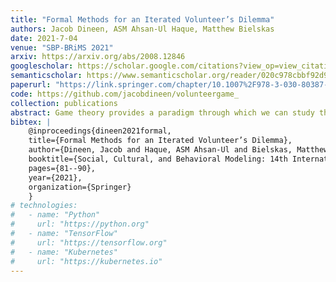 ```yaml
---
title: "Formal Methods for an Iterated Volunteer’s Dilemma"
authors: Jacob Dineen, ASM Ahsan-Ul Haque, Matthew Bielskas
date: 2021-7-04
venue: "SBP-BRiMS 2021"
arxiv: https://arxiv.org/abs/2008.12846
googlescholar: https://scholar.google.com/citations?view_op=view_citation&hl=en&user=WKurvcoAAAAJ&citation_for_view=WKurvcoAAAAJ:9yKSN-GCB0IC
semanticscholar: https://www.semanticscholar.org/reader/020c978cbbf92d960ce486eb12cb5d4ca0ff10c8
paperurl: "https://link.springer.com/chapter/10.1007%2F978-3-030-80387-2_8"
code: https://github.com/jacobdineen/volunteergame_
collection: publications
abstract: Game theory provides a paradigm through which we can study the evolving communication and phenomena that occur via rational agent interaction [10]. The Volunteer’s dilemma is a vastly studied game throughout literature that models agents as cooperative, rather than selfish, entities. In this work, we design a model framework and explore the Volunteer’s dilemma with the goals of 1) modeling it as a stochastic concurrent n-player game, 2) constructing properties to verify model correctness and reachability, 3) constructing strategy synthesis graphs to understand how the game is iteratively stepped through most optimally and, 4) analyzing a series of parameters to understand correlations with expected local and global rewards over a finite time horizon.
bibtex: |
    @inproceedings{dineen2021formal,
    title={Formal Methods for an Iterated Volunteer’s Dilemma},
    author={Dineen, Jacob and Haque, ASM Ahsan-Ul and Bielskas, Matthew},
    booktitle={Social, Cultural, and Behavioral Modeling: 14th International Conference, SBP-BRiMS 2021, Virtual Event, July 6--9, 2021, Proceedings 14},
    pages={81--90},
    year={2021},
    organization={Springer}
    }
# technologies:
#   - name: "Python"
#     url: "https://python.org"
#   - name: "TensorFlow"
#     url: "https://tensorflow.org"
#   - name: "Kubernetes"
#     url: "https://kubernetes.io"
---
```

